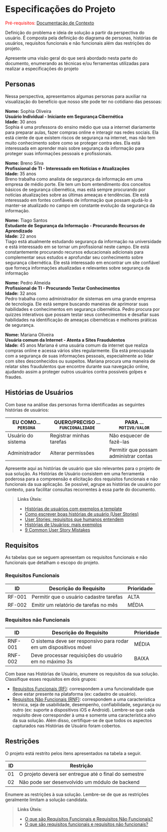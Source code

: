 # Especificações do Projeto

<span style="color:red">Pré-requisitos: <a href="1-Documentação de Contexto.md"> Documentação de Contexto</a></span>

Definição do problema e ideia de solução a partir da perspectiva do usuário. É composta pela definição do  diagrama de personas, histórias de usuários, requisitos funcionais e não funcionais além das restrições do projeto.

Apresente uma visão geral do que será abordado nesta parte do documento, enumerando as técnicas e/ou ferramentas utilizadas para realizar a especificações do projeto

## Personas

Nessa perspectiva, apresentamos algumas personas para auxiliar na visualização do benefício que nosso site pode ter no cotidiano das pessoas:

**Nome:** Sophia Oliveira  
**Usuário Individual - Iniciante em Segurança Cibernética**  
**Idade:** 30 anos  
Sophia é uma professora do ensino médio que usa a internet diariamente para preparar aulas, fazer compras online e interagir nas redes sociais. Ela está ciente de que existem riscos de segurança na internet, mas não tem muito conhecimento sobre como se proteger contra eles. Ela está interessada em aprender mais sobre segurança da informação para proteger suas informações pessoais e profissionais.

**Nome:** Breno Silva  
**Profissional de TI - Interessado em Notícias e Atualizações**  
**Idade:** 35 anos  
Breno trabalha como analista de segurança da informação em uma empresa de médio porte. Ele tem um bom entendimento dos conceitos básicos de segurança cibernética, mas está sempre procurando por notícias atualizações sobre as últimas ameaças e tendências. Ele está interessado em fontes confiáveis de informação que possam ajudá-lo a manter-se atualizado no campo em constante evolução da segurança da informação.

**Nome:** Tiago Santos  
**Estudante de Segurança da Informação - Procurando Recursos de Aprendizado**  
**Idade:** 22 anos  
Tiago está atualmente estudando segurança da informação na universidade e está interessado em se tornar um profissional neste campo. Ele está constantemente procurando recursos educacionais adicionais para complementar seus estudos e aprofundar seu conhecimento sobre segurança cibernética. Ele está interessado em encontrar um site confiável que forneça informações atualizadas e relevantes sobre segurança da informação

**Nome:** Pedro Almeida  
**Profissional de TI - Procurando Testar Conhecimentos**  
**Idade:** 32 anos  
Pedro trabalha como administrador de sistemas em uma grande empresa de tecnologia. Ele está sempre buscando maneiras de aprimorar suas habilidades e conhecimentos em segurança cibernética. Pedro procura por quizzes interativos que possam testar seus conhecimentos e desafiar suas habilidades na identificação de ameaças cibernéticas e melhores práticas de segurança.

**Nome:** Mariana Oliveira  
**Usuária comum da Internet - Atenta a Sites Fraudulentos**  
**Idade:** 45 anos
Mariana é uma usuária comum da internet que realiza compras online e acessa vários sites regularmente. Ela está preocupada com a segurança de suas informações pessoais, especialmente ao lidar com sites desconhecidos ou suspeitos. Mariana procura uma maneira de relatar sites fraudulentos que encontre durante sua navegação online, ajudando assim a proteger outros usuários contra possíveis golpes e fraudes.

## Histórias de Usuários

Com base na análise das personas forma identificadas as seguintes histórias de usuários:

|EU COMO... `PERSONA`| QUERO/PRECISO ... `FUNCIONALIDADE` |PARA ... `MOTIVO/VALOR`                 |
|--------------------|------------------------------------|----------------------------------------|
|Usuário do sistema  | Registrar minhas tarefas           | Não esquecer de fazê-las               |
|Administrador       | Alterar permissões                 | Permitir que possam administrar contas |

Apresente aqui as histórias de usuário que são relevantes para o projeto de sua solução. As Histórias de Usuário consistem em uma ferramenta poderosa para a compreensão e elicitação dos requisitos funcionais e não funcionais da sua aplicação. Se possível, agrupe as histórias de usuário por contexto, para facilitar consultas recorrentes à essa parte do documento.

> **Links Úteis**:
> - [Histórias de usuários com exemplos e template](https://www.atlassian.com/br/agile/project-management/user-stories)
> - [Como escrever boas histórias de usuário (User Stories)](https://medium.com/vertice/como-escrever-boas-users-stories-hist%C3%B3rias-de-usu%C3%A1rios-b29c75043fac)
> - [User Stories: requisitos que humanos entendem](https://www.luiztools.com.br/post/user-stories-descricao-de-requisitos-que-humanos-entendem/)
> - [Histórias de Usuários: mais exemplos](https://www.reqview.com/doc/user-stories-example.html)
> - [9 Common User Story Mistakes](https://airfocus.com/blog/user-story-mistakes/)

## Requisitos

As tabelas que se seguem apresentam os requisitos funcionais e não funcionais que detalham o escopo do projeto.

### Requisitos Funcionais

|ID    | Descrição do Requisito  | Prioridade |
|------|-----------------------------------------|----|
|RF-001| Permitir que o usuário cadastre tarefas | ALTA | 
|RF-002| Emitir um relatório de tarefas no mês   | MÉDIA |


### Requisitos não Funcionais

|ID     | Descrição do Requisito  |Prioridade |
|-------|-------------------------|----|
|RNF-001| O sistema deve ser responsivo para rodar em um dispositivos móvel | MÉDIA | 
|RNF-002| Deve processar requisições do usuário em no máximo 3s |  BAIXA | 

Com base nas Histórias de Usuário, enumere os requisitos da sua solução. Classifique esses requisitos em dois grupos:

- [Requisitos Funcionais
 (RF)](https://pt.wikipedia.org/wiki/Requisito_funcional):
 correspondem a uma funcionalidade que deve estar presente na
  plataforma (ex: cadastro de usuário).
- [Requisitos Não Funcionais
  (RNF)](https://pt.wikipedia.org/wiki/Requisito_n%C3%A3o_funcional):
  correspondem a uma característica técnica, seja de usabilidade,
  desempenho, confiabilidade, segurança ou outro (ex: suporte a
  dispositivos iOS e Android).
Lembre-se que cada requisito deve corresponder à uma e somente uma
característica alvo da sua solução. Além disso, certifique-se de que
todos os aspectos capturados nas Histórias de Usuário foram cobertos.

## Restrições

O projeto está restrito pelos itens apresentados na tabela a seguir.

|ID| Restrição                                             |
|--|-------------------------------------------------------|
|01| O projeto deverá ser entregue até o final do semestre |
|02| Não pode ser desenvolvido um módulo de backend        |


Enumere as restrições à sua solução. Lembre-se de que as restrições geralmente limitam a solução candidata.

> **Links Úteis**:
> - [O que são Requisitos Funcionais e Requisitos Não Funcionais?](https://codificar.com.br/requisitos-funcionais-nao-funcionais/)
> - [O que são requisitos funcionais e requisitos não funcionais?](https://analisederequisitos.com.br/requisitos-funcionais-e-requisitos-nao-funcionais-o-que-sao/)
